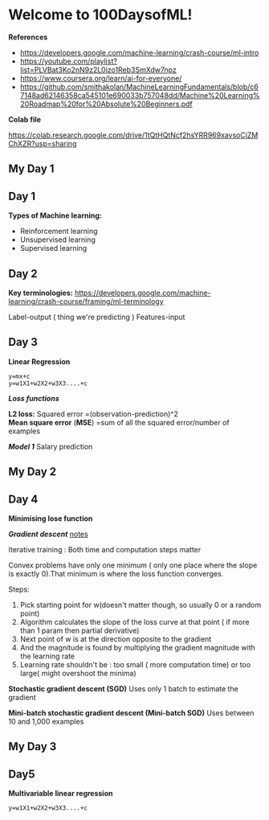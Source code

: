 # Welcome to 100DaysofML!
**References**
 - https://developers.google.com/machine-learning/crash-course/ml-intro
 - https://youtube.com/playlist?list=PLVBat3Ko2nN9z2L0izo1Reb3SmXdw7npz
 - https://www.coursera.org/learn/ai-for-everyone/
 - https://github.com/smithakolan/MachineLearningFundamentals/blob/c67148ad62146358ca545101e690033b757048dd/Machine%20Learning%20Roadmap%20for%20Absolute%20Beginners.pdf
 
**Colab file**

https://colab.research.google.com/drive/1tQtHQtNcf2hsYRR969xavsoCjZMChXZR?usp=sharing

## My Day 1 

## Day 1
**Types of Machine learning:**

 - Reinforcement learning
 - Unsupervised learning
 - Supervised learning

## Day 2
**Key terminologies:**
https://developers.google.com/machine-learning/crash-course/framing/ml-terminology

Label-output ( thing we're predicting )
Features-input

## Day 3
**Linear Regression**

    y=mx+c
    y=w1X1+w2X2+w3X3....+c

 ***Loss functions***
 
 **L2 loss:**
 Squared error
    =(observation-prediction)^2  
**Mean square error** (**MSE**)
    =sum of all the squared error/number of examples
    
***Model 1***
Salary prediction

## My Day 2

## Day 4
**Minimising lose function**

***Gradient descent***
[notes](https://developers.google.com/machine-learning/crash-course/reducing-loss/gradient-descent#expandable-1)

Iterative training : Both time and computation steps matter

Convex problems have only one minimum ( only one place where the slope is exactly 0).That minimum is where the loss function converges.

Steps:

 1. Pick starting point for w(doesn't matter though, so usually 0 or a random point)
 2. Algorithm calculates the slope of the loss curve at that point ( if more than 1 param then partial derivative)
 3. Next point of w is at the direction opposite to the gradient
 4. And the magnitude is found by multiplying the gradient magnitude with the learning rate 
 5. Learning rate shouldn't be : too small ( more computation time) or too large( might overshoot the minima)
 
 **Stochastic gradient descent (SGD)**
 Uses only 1 batch to estimate the gradient
 
 **Mini-batch stochastic gradient descent (Mini-batch SGD)**
Uses between 10 and 1,000 examples

## My Day 3

## Day5

**Multivariable linear regression**

    y=w1X1+w2X2+w3X3....+c
